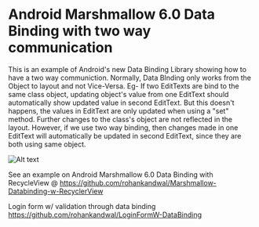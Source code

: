 # Android Marshmallow 6.0 Data Binding with two way communication
This is an example of Android's new Data Binding Library showing how to have a two way communiction. Normally, Data BInding only works from the Object to layout and not Vice-Versa. Eg- If two EditTexts are bind to the same class object, updating object's value from one EditText should automatically show updated value in second EditText. But this doesn't happens, the values in EditText are only updated when using a "set" method. Further changes to the class's object are not reflected in the layout. However, if we use two way binding, then changes made in one EditText will automatically be updated in second EditText, since they are both using same object.

![Alt text](https://github.com/rohankandwal/Android-Data-Binding-2-way-communication/blob/master/screen%20shot.png?raw=true "When one EditText is modified, changes are reflected in another automatically")

See an example on Android Marshmallow 6.0 Data Binding with RecycleView @ https://github.com/rohankandwal/Marshmallow-Databinding-w-RecyclerView

Login form w/ validation through data binding
https://github.com/rohankandwal/LoginFormW-DataBinding
